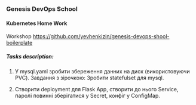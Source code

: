### Genesis DevOps School

#### Kubernetes Home Work
Workshop https://github.com/yevhenkizin/genesis-devops-shool-boilerplate

##### Tasks description:

1. У mysql.yaml зробити збереження данних на диск (використовуючи PVC). Завдання з зірочкою: Зробити statefulset для mysql.  

2. Створити deployment для Flask App, створити до нього Service, паролі повинні зберігатися у Secret, конфіг у ConfigMap.  
